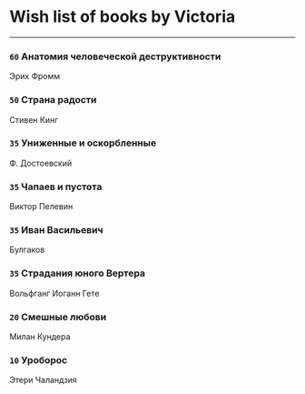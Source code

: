 # Wish list of books by Victoria
---

### `60` Анатомия человеческой деструктивности
Эрих Фромм

### `50` Страна радости
Стивен Кинг

### `35` Униженные и оскорбленные
Ф. Достоевский

### `35` Чапаев и пустота
Виктор Пелевин

### `35` Иван Васильевич
Булгаков

### `35` Страдания юного Вертера
Вольфганг Иоганн Гете

### `20` Смешные любови
Милан Кундера

### `10` Уроборос
Этери Чаландзия

